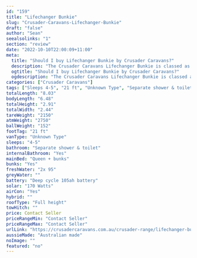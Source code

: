 ```yaml
---
id: "159"
title: "Lifechanger Bunkie"
slug: "Crusader-Caravans-Lifechanger-Bunkie"
draft: "false"
author: "Sean"
seealsolinks: "1"
section: "review"
date: "2022-10-10T22:00:09+11:00"
meta:
  title: "Should I buy Lifechanger Bunkie by Crusader Caravans?"
  description: "The Crusader Caravans Lifechanger Bunkie is classed as Unknown Type, and sleeps 4-5 people. It is Australian made and comes in at 21 ft. It generally has Separate shower & toilet."
  ogtitle: "Should I buy Lifechanger Bunkie by Crusader Caravans?"
  ogdescription: "The Crusader Caravans Lifechanger Bunkie is classed as Unknown Type, and sleeps 4-5 people. It is Australian made and comes in at 21 ft. It generally has Separate shower & toilet."
categories: ["Crusader Caravans"]
tags: ["Sleeps 4-5", "21 ft", "Unknown Type", "Separate shower & toilet", "Full height", "Price Unknown", "Australian made"]
totalLength: "8.03"
bodyLength: "6.48"
totalHeight: "2.91"
totalWidth: "2.44"
tareWeight: "2150"
atmWeight: "2750"
ballWeight: "152"
footTag: "21 ft"
vanType: "Unknown Type"
sleeps: "4-5"
bathroom: "Separate shower & toilet"
internalBathroom: "Yes"
mainBed: "Queen + bunks"
bunks: "Yes"
freshWater: "2x 95"
greyWater: ""
battery: "Deep cycle 105ah battery"
solar: "170 Watts"
airCon: "Yes"
hybrid: ""
roofType: "Full height"
towHitch: ""
price: Contact Seller
priceRangeMin: "Contact Seller"
priceRangeMax: "Contact Seller"
urlLink: "https://crusadercaravans.com.au/crusader-range/lifechanger-bunkie/"
aussieMade: "Australian made"
noImage: ""
featured: "no"
---
```

